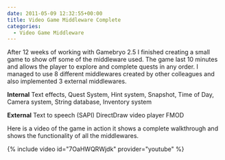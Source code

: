 ```yaml
---
date: 2011-05-09 12:32:55+00:00
title: Video Game Middleware Complete
categories:
  - Video Game Middleware
---
```


After 12 weeks of working with Gamebryo 2.5 I finished creating a small game to show off some of the middleware used. The game last 10 minutes and allows the player to explore and complete quests in any order.
I managed to use 8 different middlewares created by other colleagues and also implemented 3 external middlewares.

**Internal**
Text effects, Quest System, Hint system, Snapshot, Time of Day, Camera system, String database, Inventory system

**External**
Text to speech (SAPI)
DirectDraw video player
FMOD

Here is a video of the game in action it shows a complete walkthrough and shows the functionality of all the middlewares.

{% include video id="7OaHWQRWjdk" provider="youtube" %}

